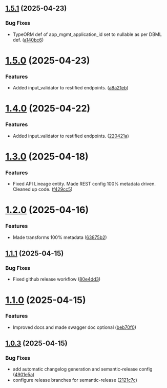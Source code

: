 ## [1.5.1](https://github.com/hasura/route-forge/compare/v1.5.0...v1.5.1) (2025-04-23)


### Bug Fixes

* TypeORM def of app_mgmt_application_id set to nullable as per DBML def. ([a140bc6](https://github.com/hasura/route-forge/commit/a140bc6e5dfc352a49f78d22ac3aeff2f331ab51))

# [1.5.0](https://github.com/hasura/route-forge/compare/v1.4.0...v1.5.0) (2025-04-23)


### Features

* Added input_validator to restified endpoints. ([a8a21eb](https://github.com/hasura/route-forge/commit/a8a21ebed0ed71ed8dcbdbd5ba028727bcd24afb))

# [1.4.0](https://github.com/hasura/route-forge/compare/v1.3.0...v1.4.0) (2025-04-22)


### Features

* Added input_validator to restified endpoints. ([220421a](https://github.com/hasura/route-forge/commit/220421a69a04cd8a9ab33a12f75429b22f5d6041))

# [1.3.0](https://github.com/hasura/route-forge/compare/v1.2.0...v1.3.0) (2025-04-18)


### Features

* Fixed API Lineage entity. Made REST config 100% metadata driven. Cleaned up code. ([f429cc5](https://github.com/hasura/route-forge/commit/f429cc55a37c4f270dccb9e9d239562e6d26bd76))

# [1.2.0](https://github.com/hasura/route-forge/compare/v1.1.1...v1.2.0) (2025-04-16)


### Features

* Made transforms 100% metadata ([63875b2](https://github.com/hasura/route-forge/commit/63875b286dfe7ad8bc1147fa51d87a848aca3044))

## [1.1.1](https://github.com/hasura/route-forge/compare/v1.1.0...v1.1.1) (2025-04-15)


### Bug Fixes

* Fixed github release workflow ([80e4dd3](https://github.com/hasura/route-forge/commit/80e4dd37c76aa8f161582f76b7eb2d2268f5b17f))

# [1.1.0](https://github.com/hasura/route-forge/compare/v1.0.3...v1.1.0) (2025-04-15)

### Features

* Improved docs and made swagger doc
  optional ([beb70f0](https://github.com/hasura/route-forge/commit/beb70f066d65e4b3de6ea91daf59ee881660e80a))

## [1.0.3](https://github.com/hasura/route-forge/compare/v1.0.2...v1.0.3) (2025-04-15)

### Bug Fixes

* add automatic changelog generation and semantic-release
  config ([4901e5a](https://github.com/hasura/route-forge/commit/4901e5abfbe444f073f6f9e16743e3db9aad6372))
* configure release branches for
  semantic-release ([2121c7c](https://github.com/hasura/route-forge/commit/2121c7c9bb60977eaf5907175d67ddf2ccd3fff1))
